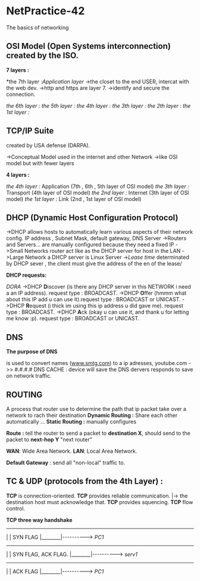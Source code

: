 # NetPractice-42
The basics of networking

## OSI Model (Open Systems interconnection) created by the ISO.

**7 layers :**



*the 7th layer :*Application layer* 
                ->the closet to the end USER, intercat with the web dev.
                ->http and https are layer 7.
                ->identify and secure the connection.

*the 6th layer :*
*the 5th layer :*
*the 4th layer :*
*the 3th layer :*
*the 2th layer :*
*the 1st layer :*

## TCP/IP Suite 
created by USA defense (DARPA).

->Conceptual Model used in the internet and other Network
->like OSI model but with fewer layers

**4 layers :**

*the 4th layer :* Application (7th , 6th , 5th layer of OSI model)
*the 3th layer :* Transport (4th layer of OSI model)
*the 2nd layer :* Internet (3th layer of OSI model)
*the 1st layer :* Link (2nd , 1st layer of OSI model)


## DHCP (Dynamic Host Configuration Protocol)

->DHCP allows hosts to automatically learn various aspects of their network config. IP address , Subnet Mask, default gateway, DNS Server
->Routers and Servers... are manually configured because they need a fixed IP
->Small Networks router act like as the DHCP server for host in the LAN
->Large Network a DHCP server is Linux Server
->*Lease time* determinated by DHCP sever , the client must give the address of the en of the lease/

**DHCP requests:**

*DORA*
->DHCP **D**iscover (is there any DHCP server in this NETWORK i need a an IP address). request type : BROADCAST.
->DHCP **O**ffer (hmmm what about this IP add u can use it).request type : BROADCAST or UNICAST.
->DHCP **R**equest (i thick im using this ip address u did gave me). request type : BROADCAST.
->DHCP **A**ck (okay u can use it, and thank u for letting me know :p). request type : BROADCAST or UNICAST.

## DNS
**The purpose of DNS** 

is used to convert names (www.smtg.com) to a ip adresses, youtube.com ->> #.#.#.# 
DNS CACHE : device will save the DNS dervers responds to save on network traffic.

## ROUTING 

A process that router use to determine the path that ip packet take over a network to rach their destination 
**Dynamic Routing :** Share each other automatically ...
**Static Routing :** manually configures 

**Route :** tell the router to send a packet to **destination X**, should send to the packet to **next-hop Y** "next router"

**WAN**: Wide Area Network.
**LAN**: Local Area Network.

**Default Gateway** : send all "non-local" traffic to.

## TC & UDP (protocols from the 4th Layer) :

**TCP** is connection-oriented.
**TCP** provides reliable communication.
        |-> the destination host must acknowledge that.
**TCP** provides squencing.
**TCP** flow control.



**TCP three way handshake**
 ________
|        |      SYN FLAG
|________|---------->
  *PC1*

 ________
|        |      SYN FLAG, ACK FLAG.
|________|---------->
  *serv1*

 ________
|        |     ACK FLAG
|________|---------->
  *PC1*


